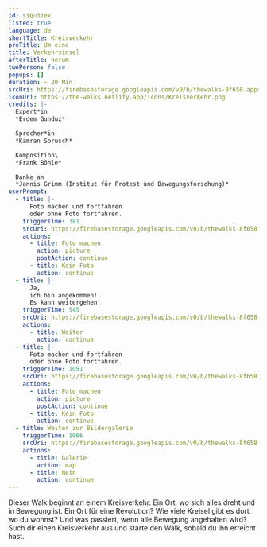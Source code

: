 ```yaml
---
id: siQu3iex
listed: true
language: de
shortTitle: Kreisverkehr
preTitle: Um eine
title: Verkehrsinsel
afterTitle: herum
twoPerson: false
popups: []
duration: ~ 20 Min
srcUri: https://firebasestorage.googleapis.com/v0/b/thewalks-8f658.appspot.com/o/static%2Fmedias%2Fde_siQu3iex.mp3?alt=media&token=f1069f05-3d13-4d87-a4e6-7866eb6dabbb
iconUri: https://the-walks.netlify.app/icons/Kreisverkehr.png
credits: |-
  Expert*in
  *Erdem Gunduz*

  Sprecher*in
  *Kamran Sorusch*

  Komposition\
  *Frank Böhle*

  Danke an
  *Jannis Grimm (Institut für Protest und Bewegungsforschung)*
userPrompt:
  - title: |-
      Foto machen und fortfahren 
      oder ohne Foto fortfahren.
    triggerTime: 381
    srcUri: https://firebasestorage.googleapis.com/v0/b/thewalks-8f658.appspot.com/o/static%2Fmedias%2Fde_siQu3iex_loop_1.mp3?alt=media&token=108baec2-420c-4710-bec0-4598ffd48b0d
    actions:
      - title: Foto machen
        action: picture
        postAction: continue
      - title: Kein Foto
        action: continue
  - title: |-
      Ja, 
      ich bin angekommen! 
      Es kann weitergehen!
    triggerTime: 545
    srcUri: https://firebasestorage.googleapis.com/v0/b/thewalks-8f658.appspot.com/o/static%2Fmedias%2Fde_siQu3iex_loop_2.mp3?alt=media&token=b978b083-8eaa-49e9-8334-c8f614055dc8
    actions:
      - title: Weiter
        action: continue
  - title: |-
      Foto machen und fortfahren 
      oder ohne Foto fortfahren.
    triggerTime: 1051
    srcUri: https://firebasestorage.googleapis.com/v0/b/thewalks-8f658.appspot.com/o/static%2Fmedias%2Fde_siQu3iex_loop_3.mp3?alt=media&token=a22170b8-94e3-45d5-af9a-0a4e9da283d8
    actions:
      - title: Foto machen
        action: picture
        postAction: continue
      - title: Kein Foto
        action: continue
  - title: Weiter zur Bildergalerie
    triggerTime: 1066
    srcUri: https://firebasestorage.googleapis.com/v0/b/thewalks-8f658.appspot.com/o/static%2Fmedias%2Fmulti_Zeubeel8_loop.mp3?alt=media&token=88349085-3303-48b9-bdc6-fd7b09519a26
    actions:
      - title: Galerie
        action: map
      - title: Nein
        action: continue
---
```

Dieser Walk beginnt an einem Kreisverkehr. Ein Ort, wo sich alles dreht und in Bewegung ist. Ein Ort für eine Revolution? Wie viele Kreisel gibt es dort, wo du wohnst? Und was passiert, wenn alle Bewegung angehalten wird? Such dir einen Kreisverkehr aus und starte den Walk, sobald du ihn erreicht hast.
